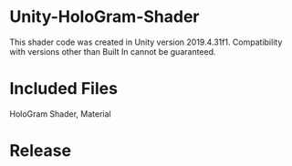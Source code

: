 # Unity-HoloGram-Shader
This shader code was created in Unity version 2019.4.31f1. Compatibility with versions other than Built In cannot be guaranteed.

# Included Files
HoloGram Shader, Material

# Release
